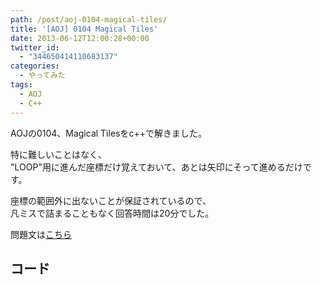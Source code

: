 ```yaml
---
path: /post/aoj-0104-magical-tiles/
title: '[AOJ] 0104 Magical Tiles'
date: 2013-06-12T12:00:28+00:00
twitter_id:
  - "344650414110683137"
categories:
  - やってみた
tags:
  - AOJ
  - C++
---
```

AOJの0104、Magical Tilesをc++で解きました。

特に難しいことはなく、  
"LOOP"用に進んだ座標だけ覚えておいて、あとは矢印にそって進めるだけです。

座標の範囲外に出ないことが保証されているので、  
凡ミスで詰まることもなく回答時間は20分でした。

問題文は[こちら](http://judge.u-aizu.ac.jp/onlinejudge/description.jsp?id=0104&lang=jp)

<!--more-->

コード
----------------------------------------

<script src="https://gist.github.com/Leko/5735545.js"></script>
